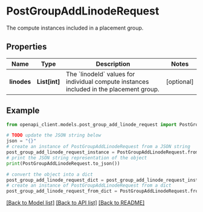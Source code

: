 # PostGroupAddLinodeRequest

The compute instances included in a placement group.

## Properties

Name | Type | Description | Notes
------------ | ------------- | ------------- | -------------
**linodes** | **List[int]** | The &#x60;linodeId&#x60; values for individual compute instances included in the placement group. | [optional] 

## Example

```python
from openapi_client.models.post_group_add_linode_request import PostGroupAddLinodeRequest

# TODO update the JSON string below
json = "{}"
# create an instance of PostGroupAddLinodeRequest from a JSON string
post_group_add_linode_request_instance = PostGroupAddLinodeRequest.from_json(json)
# print the JSON string representation of the object
print(PostGroupAddLinodeRequest.to_json())

# convert the object into a dict
post_group_add_linode_request_dict = post_group_add_linode_request_instance.to_dict()
# create an instance of PostGroupAddLinodeRequest from a dict
post_group_add_linode_request_from_dict = PostGroupAddLinodeRequest.from_dict(post_group_add_linode_request_dict)
```
[[Back to Model list]](../README.md#documentation-for-models) [[Back to API list]](../README.md#documentation-for-api-endpoints) [[Back to README]](../README.md)


